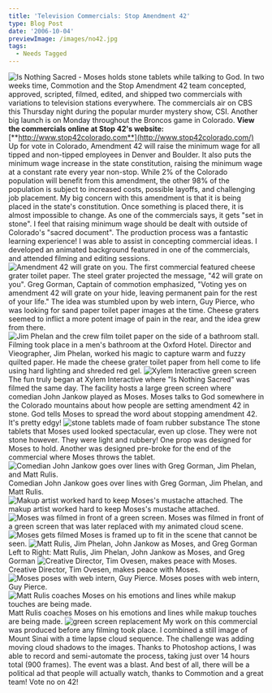 ```yaml
---
title: 'Television Commercials: Stop Amendment 42'
type: Blog Post
date: '2006-10-04'
previewImage: /images/no42.jpg
tags:
  - Needs Tagged
---
```

![Is Nothing Sacred - Moses holds stone tablets while talking to God.](/images/20061004-moses1.jpg) In two weeks time, Commotion and the Stop Amendment 42 team concepted, approved, scripted, filmed, edited, and shipped two commercials with variations to television stations everywhere. The commercials air on CBS this Thursday night during the popular murder mystery show, CSI. Another big launch is on Monday throughout the Broncos game in Colorado. **View the commercials online at Stop 42's website:** [**http://www.stop42colorado.com**](http://www.stop42colorado.com/) Up for vote in Colorado, Amendment 42 will raise the minimum wage for all tipped and non-tipped employees in Denver and Boulder. It also puts the minimum wage increase in the state constitution, raising the minimum wage at a constant rate every year non-stop. While 2% of the Colorado population will benefit from this amendment, the other 98% of the population is subject to increased costs, possible layoffs, and challenging job placement. My big concern with this amendment is that it is being placed in the state's constitution. Once something is placed there, it is almost impossible to change. As one of the commercials says, it gets "set in stone". I feel that raising minimum wage should be dealt with outside of Colorado's "sacred document". The production process was a fantastic learning experience! I was able to assist in concepting commercial ideas. I developed an animated background featured in one of the commercials, and attended filming and editing sessions. ![Amendment 42 will grate on you.](/images/20061004-grater.jpg) The first commercial featured cheese grater toilet paper. The steel grater projected the message, "42 will grate on you". Greg Gorman, Captain of commotion emphasized, "Voting yes on amendment 42 will grate on your hide, leaving permanent pain for the rest of your life." The idea was stumbled upon by web intern, Guy Pierce, who was looking for sand paper toilet paper images at the time. Cheese graters seemed to inflict a more potent image of pain in the rear, and the idea grew from there. ![Jim Phelan and the crew film toilet paper on the side of a bathroom stall.](/images/20061004-toiletPaper.jpg) Filming took place in a men's bathroom at the Oxford Hotel. Director and Vieographer, Jim Phelan, worked his magic to capture warm and fuzzy quilted paper. He made the cheese grater toilet paper from hell come to life using hard lighting and shreded red gel. ![Xylem Interactive green screen](/images/20061004-xylem.jpg) The fun truly began at Xylem Interactive where "Is Nothing Sacred" was filmed the same day. The facility hosts a large green screen where comedian John Jankow played as Moses. Moses talks to God somewhere in the Colorado mountains about how people are setting amendment 42 in stone. God tells Moses to spread the word about stopping amendment 42. It's pretty edgy! ![stone tablets made of foam rubber substance](/images/20061004-props.jpg) The stone tablets that Moses used looked spectacular, even up close. They were not stone however. They were light and rubbery! One prop was designed for Moses to hold. Another was designed pre-broke for the end of the commercial where Moses throws the tablet. ![Comedian John Jankow goes over lines with Greg Gorman, Jim Phelan, and Matt Rulis.](/images/20061004-meeting.jpg) Comedian John Jankow goes over lines with Greg Gorman, Jim Phelan, and Matt Rulis. ![Makup artist worked hard to keep Moses's mustache attached.](/images/20061004-moses4.jpg) The makup artist worked hard to keep Moses's mustache attached. ![Moses was filmed in front of a green screen.](/images/20061004-moses2.jpg) Moses was filmed in front of a green screen that was later replaced with my animated cloud scene. ![Moses gets filmed](/images/20061005-moses3.jpg) Moses is framed up to fit in the scene that cannot be seen. ![Matt Rulis, Jim Phelan, John Jankow as Moses, and Greg Gorman](/images/20061004-mosesTeam.jpg) Left to Right: Matt Rulis, Jim Phelan, John Jankow as Moses, and Greg Gorman ![Creative Director, Tim Ovesen, makes peace with Moses.](/images/20061004-mosesAndTim.jpg) Creative Director, Tim Ovesen, makes peace with Moses. ![Moses poses with web intern, Guy Pierce.](/images/20061004-mosesAndGuy.jpg) Moses poses with web intern, Guy Pierce. ![Matt Rulis coaches Moses on his emotions and lines while makup touches are being made.](/images/20061004-moses5.jpg) Matt Rulis coaches Moses on his emotions and lines while makup touches are being made. ![green screen replacement](/images/20061004-background.jpg) My work on this commercial was produced before any filming took place. I combined a still image of Mount Sinai with a time lapse cloud sequence. The challenge was adding moving cloud shadows to the images. Thanks to Photoshop actions, I was able to record and semi-automate the process, taking just over 14 hours total (900 frames). The event was a blast. And best of all, there will be a political ad that people will actually watch, thanks to Commotion and a great team! Vote no on 42!
